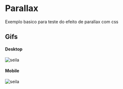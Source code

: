 # Parallax
 Exemplo basico para teste do efeito de parallax com css


## Gifs

#### Desktop
![seila](./parallax-desk.gif)

#### Mobile
![seila](./parallax-mobile.gif)
